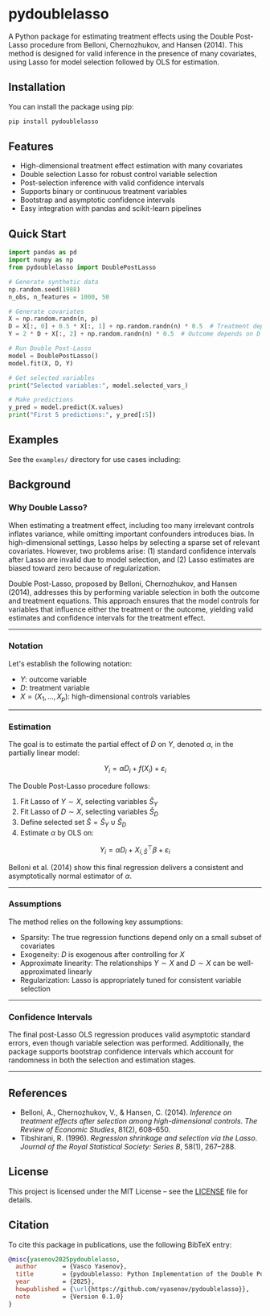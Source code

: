 # pydoublelasso

A Python package for estimating treatment effects using the Double Post-Lasso procedure from Belloni, Chernozhukov, and Hansen (2014). This method is designed for valid inference in the presence of many covariates, using Lasso for model selection followed by OLS for estimation.

## Installation

You can install the package using pip:

```bash
pip install pydoublelasso
````

## Features

* High-dimensional treatment effect estimation with many covariates
* Double selection Lasso for robust control variable selection
* Post-selection inference with valid confidence intervals
* Supports binary or continuous treatment variables
* Bootstrap and asymptotic confidence intervals
* Easy integration with pandas and scikit-learn pipelines

## Quick Start

```python
import pandas as pd
import numpy as np
from pydoublelasso import DoublePostLasso

# Generate synthetic data
np.random.seed(1988)
n_obs, n_features = 1000, 50

# Generate covariates
X = np.random.randn(n, p)
D = X[:, 0] + 0.5 * X[:, 1] + np.random.randn(n) * 0.5  # Treatment depends on X0, X1
Y = 2 * D + X[:, 2] + np.random.randn(n) * 0.5  # Outcome depends on D and X2

# Run Double Post-Lasso
model = DoublePostLasso()
model.fit(X, D, Y)

# Get selected variables
print("Selected variables:", model.selected_vars_)

# Make predictions
y_pred = model.predict(X.values)
print("First 5 predictions:", y_pred[:5])
```

## Examples

See the `examples/` directory for use cases including:

## Background

### Why Double Lasso?

When estimating a treatment effect, including too many irrelevant controls inflates variance, while omitting important confounders introduces bias. In high-dimensional settings, Lasso helps by selecting a sparse set of relevant covariates. However, two problems arise: (1) standard confidence intervals after Lasso are invalid due to model selection, and (2) Lasso estimates are biased toward zero because of regularization.

Double Post-Lasso, proposed by Belloni, Chernozhukov, and Hansen (2014), addresses this by performing variable selection in both the outcome and treatment equations. This approach ensures that the model controls for variables that influence either the treatment or the outcome, yielding valid estimates and confidence intervals for the treatment effect.

---

### Notation

Let's establish the following notation:

* $Y$: outcome variable
* $D$: treatment variable
* $X = (X_1, \dots, X_p)$: high-dimensional controls variables

---

### Estimation

The goal is to estimate the partial effect of $D$ on $Y$, denoted $\alpha$, in the partially linear model:

$$
Y_i = \alpha D_i + f(X_i) + \varepsilon_i
$$

The Double Post-Lasso procedure follows:

1. Fit Lasso of $Y \sim X$, selecting variables $\hat{S}_Y$
2. Fit Lasso of $D \sim X$, selecting variables $\hat{S}_D$
3. Define selected set $\hat{S} = \hat{S}_Y \cup \hat{S}_D$
4. Estimate $\alpha$ by OLS on:

$$
Y_i = \alpha D_i + X_{i,\hat{S}}^\top \beta + \varepsilon_i
$$

Belloni et al. (2014) show this final regression delivers a consistent and asymptotically normal estimator of $\alpha$.

---

### Assumptions

The method relies on the following key assumptions:

* Sparsity: The true regression functions depend only on a small subset of covariates
* Exogeneity: $D$ is exogenous after controlling for $X$
* Approximate linearity: The relationships $Y \sim X$ and $D \sim X$ can be well-approximated linearly
* Regularization: Lasso is appropriately tuned for consistent variable selection

---

### Confidence Intervals

The final post-Lasso OLS regression produces valid asymptotic standard errors, even though variable selection was performed. Additionally, the package supports bootstrap confidence intervals which account for randomness in both the selection and estimation stages.

---

## References

* Belloni, A., Chernozhukov, V., & Hansen, C. (2014). *Inference on treatment effects after selection among high-dimensional controls*. *The Review of Economic Studies*, 81(2), 608–650.
* Tibshirani, R. (1996). *Regression shrinkage and selection via the Lasso*. *Journal of the Royal Statistical Society: Series B*, 58(1), 267–288.

## License

This project is licensed under the MIT License – see the [LICENSE](LICENSE) file for details.

## Citation

To cite this package in publications, use the following BibTeX entry:

```bibtex
@misc{yasenov2025pydoublelasso,
  author       = {Vasco Yasenov},
  title        = {pydoublelasso: Python Implementation of the Double Post-Lasso Estimator},
  year         = {2025},
  howpublished = {\url{https://github.com/vyasenov/pydoublelasso}},
  note         = {Version 0.1.0}
}
```